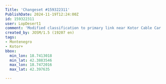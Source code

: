 ```yaml
---
Title: 'Changeset #159322311'
PublishDate: 2024-11-19T12:24:00Z
id: 159322311
user: LopDesert1
comment: 'Modified classification to primary link near Kotor Cable Car ground station #adt'
created_by: JOSM/1.5 (19207 en)
tags:
- Montenegro
- Kotor+
bbox:
  min_lon: 18.7413018
  min_lat: 42.3883546
  max_lon: 18.7472016
  max_lat: 42.397635

---
```

